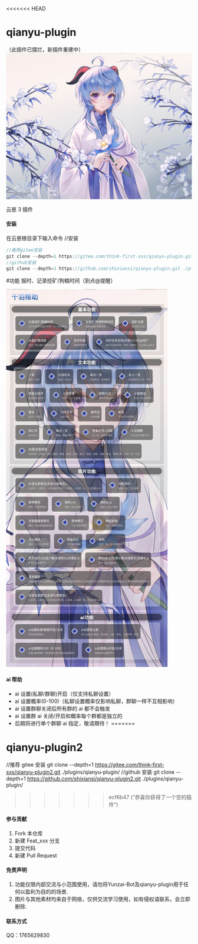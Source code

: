 <<<<<<< HEAD
# qianyu-plugin
（此插件已摆烂，新插件重建中）
![image-20221005174649110](./resources/img/bj.jpg)

云崽 3 插件

#### 安装

在云崽根目录下输入命令
//安装
```js
//推荐gitee安装
git clone --depth=1 https://gitee.com/think-first-sxs/qianyu-plugin.git ./plugins/qianyu-plugin/
//github安装
git clone --depth=1 https://github.com/shixiansi/qianyu-plugin.git ./plugins/qianyu-plugin/

```

#功能
报时、记录挖矿/狗粮时间（到点@提醒）

![image-20221005174649110](./resources/img/help.jpg)

#### ai 帮助

- ai 设置(私聊/群聊)开启（仅支持私聊设置）
- ai 设置概率(0-100)（私聊设置概率仅影响私聊，群聊一样不互相影响）
- ai 设置群聊关闭后所有群的 ai 都不会触发
- ai 设置群 ai 关闭/开启和概率每个群都是独立的
- 后期将进行单个群聊 ai 指定，敬请期待！
=======
# qianyu-plugin2

//推荐 gitee 安装
git clone --depth=1 https://gitee.com/think-first-sxs/qianyu-plugin2.git ./plugins/qianyu-plugin/
//github 安装
git clone --depth=1 https://github.com/shixiansi/qianyu-plugin2.git ./plugins/qianyu-plugin/
>>>>>>> ecf6b47 (”恭喜你获得了一个空的插件“)

####  参与贡献

1. Fork 本仓库
2. 新建 Feat_xxx 分支
3. 提交代码
4. 新建 Pull Request

#### 免责声明

1. 功能仅限内部交流与小范围使用，请勿将Yunzai-Bot及qianyu-plugin用于任何以盈利为目的的场景.
2. 图片与其他素材均来自于网络，仅供交流学习使用，如有侵权请联系，会立即删除.

#### 联系方式

QQ：1765629830
